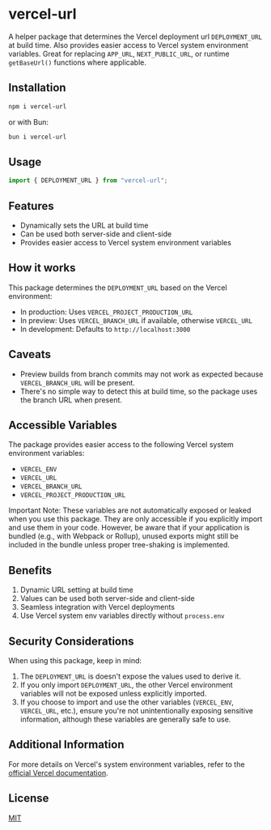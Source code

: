 # vercel-url

A helper package that determines the Vercel deployment url `DEPLOYMENT_URL` at build time.  Also provides easier access to Vercel system environment variables.  Great for replacing `APP_URL`, `NEXT_PUBLIC_URL`, or runtime `getBaseUrl()` functions where applicable.

## Installation

```bash
npm i vercel-url
```

or with Bun:

```bash
bun i vercel-url
```

## Usage

```javascript
import { DEPLOYMENT_URL } from "vercel-url";
```

## Features

- Dynamically sets the URL at build time
- Can be used both server-side and client-side
- Provides easier access to Vercel system environment variables

## How it works

This package determines the `DEPLOYMENT_URL` based on the Vercel environment:

- In production: Uses `VERCEL_PROJECT_PRODUCTION_URL`
- In preview: Uses `VERCEL_BRANCH_URL` if available, otherwise `VERCEL_URL`
- In development: Defaults to `http://localhost:3000`

## Caveats

- Preview builds from branch commits may not work as expected because `VERCEL_BRANCH_URL` will be present.
- There's no simple way to detect this at build time, so the package uses the branch URL when present.

## Accessible Variables

The package provides easier access to the following Vercel system environment variables:

- `VERCEL_ENV`
- `VERCEL_URL`
- `VERCEL_BRANCH_URL`
- `VERCEL_PROJECT_PRODUCTION_URL`

Important Note: These variables are not automatically exposed or leaked when you use this package. They are only accessible if you explicitly import and use them in your code. However, be aware that if your application is bundled (e.g., with Webpack or Rollup), unused exports might still be included in the bundle unless proper tree-shaking is implemented.

## Benefits

1. Dynamic URL setting at build time
2. Values can be used both server-side and client-side
2. Seamless integration with Vercel deployments
3. Use Vercel system env variables directly without `process.env`

## Security Considerations

When using this package, keep in mind:

1. The `DEPLOYMENT_URL` is doesn't expose the values used to derive it.
2. If you only import `DEPLOYMENT_URL`, the other Vercel environment variables will not be exposed unless explicitly imported.
3. If you choose to import and use the other variables (`VERCEL_ENV`, `VERCEL_URL`, etc.), ensure you're not unintentionally exposing sensitive information, although these variables are generally safe to use.

## Additional Information

For more details on Vercel's system environment variables, refer to the [official Vercel documentation](https://vercel.com/docs/projects/environment-variables/system-environment-variables#system-environment-variables).

## License

[MIT](LICENSE)